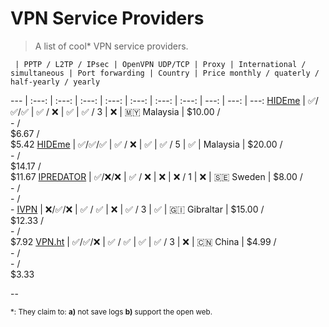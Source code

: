 # VPN Service Providers

> A list of cool\* VPN service providers.

     | PPTP / L2TP / IPsec | OpenVPN UDP/TCP | Proxy | International / simultaneous | Port forwarding | Country | Price monthly / quaterly / half-yearly / yearly 
 --- | :---: | :---: | :---:           | :---: | :---:                      | :---:           | :---:   |  ---:          | ---:           | ---:
  [HIDEme](https://hide.me) | :white_check_mark:/:white_check_mark:/:white_check_mark: | :white_check_mark: / :x: | :white_check_mark: | :white_check_mark: / 3 | :x: | 🇲🇾 Malaysia | $10.00 /<br>  - /<br>  $6.67 /<br> $5.42
 [HIDEme](https://hide.me) | :white_check_mark:/:white_check_mark:/:white_check_mark: | :white_check_mark: / :x: | :white_check_mark: | :white_check_mark: / 5 | :white_check_mark: | Malaysia | $20.00 /<br> - /<br> $14.17 /<br> $11.67
 [IPREDATOR](https://ipredator.se/) | :white_check_mark:/:x:/:x:  | :white_check_mark: / :x: | :x: | :x: / 1 | :x: | 🇸🇪 Sweden | $8.00 /<br> - /<br> - /<br> -
[IVPN](https://www.ivpn.net/pricing) | :x:/:white_check_mark:/:x: | :white_check_mark: / :white_check_mark: | :x: | :white_check_mark: / 3 | :white_check_mark: | 🇬🇮 Gibraltar | $15.00 /<br> $12.33 /<br> - /<br> $7.92
[VPN.ht](https://vpn.ht) | :white_check_mark:/:white_check_mark:/:x: | :white_check_mark: / :white_check_mark: | :white_check_mark: | :white_check_mark: / 3 | :x: | :cn: China | $4.99 /<br> - /<br> - /<br> $3.33 


--

<sub>\*: They claim to: **a)** not save logs **b)** support the open web.</sub>
